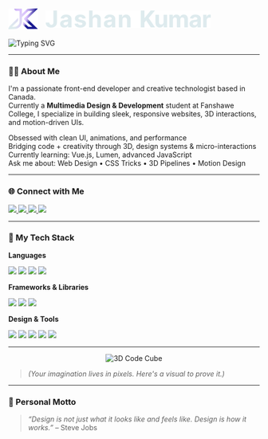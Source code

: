 <h1 align="left">
  <a href="https://jkumar.dev" target="_blank" rel="noopener noreferrer" style="text-decoration: none;">
    <img src="assets/main-logo.svg" alt="Logo" height="42" style="vertical-align: middle; margin-right: 10px;" />
    <img src="assets/name.svg" alt="Jashan Kumar" height="35" style="vertical-align: middle;" />
  </a>
</h1>




<!-- Typewriter Effect -->
<p>
  <img src="https://readme-typing-svg.herokuapp.com?font=Fira+Code&pause=1000&color=58A6FF&width=435&lines=Crafting+3D%2C+Motion+%26+UI+Experiences;Creative+Developer+%7C+Front-End+Engineer;Bringing+Design+and+Code+Together" alt="Typing SVG" />
</p>

---

### 🧑‍💻 About Me

I'm a passionate front-end developer and creative technologist based in Canada.  
Currently a **Multimedia Design & Development** student at Fanshawe College, I specialize in building sleek, responsive websites, 3D interactions, and motion-driven UIs.

Obsessed with clean UI, animations, and performance  
Bridging code + creativity through 3D, design systems & micro-interactions  
Currently learning: Vue.js, Lumen, advanced JavaScript  
Ask me about: Web Design • CSS Tricks • 3D Pipelines • Motion Design

---

### 🌐 Connect with Me

<a href="mailto:jashankumarofficial@gmail.com">
  <img src="https://img.shields.io/badge/EMAIL-D14836?style=for-the-badge&logo=gmail&logoColor=white"/>
</a>
<a href="https://linkedin.com/in/jashan-kumar-03b241259">
  <img src="https://img.shields.io/badge/LINKEDIN-0A66C2?style=for-the-badge&logo=linkedin&logoColor=white"/>
</a>
<a href="https://instagram.com/jashankumar.2">
  <img src="https://img.shields.io/badge/INSTAGRAM-E4405F?style=for-the-badge&logo=instagram&logoColor=white"/>
</a>
<a href="https://your-portfolio.com">
  <img src="https://img.shields.io/badge/PORTFOLIO-000000?style=for-the-badge&logo=vercel&logoColor=white"/>
</a>

---

### 🧰 My Tech Stack

**Languages**
<p>
  <img src="https://img.shields.io/badge/HTML5-E34F26?style=flat-square&logo=html5&logoColor=white"/>
  <img src="https://img.shields.io/badge/CSS3-1572B6?style=flat-square&logo=css3"/>
  <img src="https://img.shields.io/badge/JavaScript-F7DF1E?style=flat-square&logo=javascript&logoColor=black"/>
  <img src="https://img.shields.io/badge/PHP-777BB4?style=flat-square&logo=php&logoColor=white"/>
</p>

**Frameworks & Libraries**
<p>
  <img src="https://img.shields.io/badge/Vue.js-4FC08D?style=flat-square&logo=vue.js&logoColor=white"/>
  <img src="https://img.shields.io/badge/Lumen-E74430?style=flat-square&logo=laravel&logoColor=white"/>
  <img src="https://img.shields.io/badge/Sass-CC6699?style=flat-square&logo=sass&logoColor=white"/>
</p>

**Design & Tools**
<p>
  <img src="https://img.shields.io/badge/Figma-F24E1E?style=flat-square&logo=figma&logoColor=white"/>
  <img src="https://img.shields.io/badge/After%20Effects-9999FF?style=flat-square&logo=adobe-after-effects&logoColor=white"/>
  <img src="https://img.shields.io/badge/Cinema%204D-001E36?style=flat-square&logo=maxon&logoColor=white"/>
  <img src="https://img.shields.io/badge/Git-F05032?style=flat-square&logo=git&logoColor=white"/>
  <img src="https://img.shields.io/badge/VSCode-007ACC?style=flat-square&logo=visual-studio-code&logoColor=white"/>
</p>

---



<p align="center">
  <img src="https://raw.githubusercontent.com/rahulbanerjee26/githubProfileReadmeGenerator/main/gifs/code.gif" width="300" alt="3D Code Cube" />
</p>

> *(Your imagination lives in pixels. Here's a visual to prove it.)*

---

### 💬 Personal Motto

> *“Design is not just what it looks like and feels like. Design is how it works.”* – Steve Jobs
